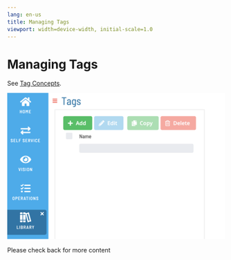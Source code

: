 ```yaml
---
lang: en-us
title: Managing Tags
viewport: width=device-width, initial-scale=1.0
---
```


# Managing Tags

See [Tag Concepts](../../../job-components/tags.md).

![Managing Tags](../../../Resources/Images/SM/Library/ManagingLibrary/ManagingTags.png "Threshold Grid")

Please check back for more content
